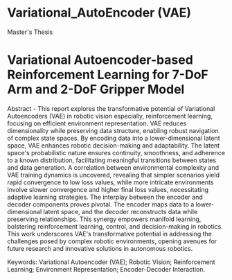 # Variational_AutoEncoder (VAE)
Master's Thesis

# Variational Autoencoder-based Reinforcement Learning for 7-DoF Arm and 2-DoF Gripper Model  

Abstract - This report explores the transformative potential of Variational Autoencoders (VAE) in robotic vision especially, reinforcement learning, focusing on efficient environment representation. VAE reduces dimensionality while preserving data structure, enabling robust navigation of complex state spaces. By encoding data into a lower-dimensional latent space, VAE enhances robotic decision-making and adaptability. The latent space's probabilistic nature ensures continuity, smoothness, and adherence to a known distribution, facilitating meaningful transitions between states and data generation. A correlation between environmental complexity and VAE training dynamics is uncovered, revealing that simpler scenarios yield rapid convergence to low loss values, while more intricate environments involve slower convergence and higher final loss values, necessitating adaptive learning strategies. The interplay between the encoder and decoder components proves pivotal. The encoder maps data to a lower-dimensional latent space, and the decoder reconstructs data while preserving relationships. This synergy empowers manifold learning, bolstering reinforcement learning, control, and decision-making in robotics. This work underscores VAE's transformative potential in addressing the challenges posed by complex robotic environments, opening avenues for future research and innovative solutions in autonomous robotics. 

Keywords: Variational Autoencoder (VAE); Robotic Vision; Reinforcement Learning; Environment Representation; Encoder-Decoder Interaction.
